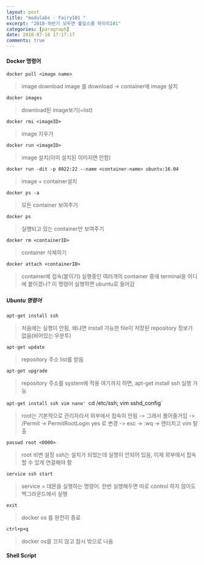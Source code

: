 ```yaml
---
layout: post
title: "modulabs - Fairy101 "
excerpt: "2018-하반기 모두연 풀잎스쿨 파이리101"
categories: [paragraph]
date: 2018-07-16 17:17:17
comments: true
---
```


#### Docker 명령어

`docker pull <image name>`  
> image download
> image 를 download -> container에 image 설치

`docker images`    
> download된 image보기(=list)

`docker rmi <imageID>`    
> image 지우기

`docker run <imageID>`    
> image 설치(이미 설치된 이미지면 안함)

`docker run -dit -p 8022:22 --name <container-name> ubuntu:16.04`    
> image + container설치

`docker ps -a`    
> 모든 container 보여주기

`docker ps`    
> 실행되고 있는 container만 보여주기

`docker rm <containerID>`   
> container 삭제하기

`docker attach <containerID>`    
> container에 접속(붙이기)
> 실행중인 여러개의 container 중에 terminal을 어디에 붙이겠나? 이 명령어 실행하면 ubuntu로 들어감

### 
##### Ubuntu 명령어
`apt-get install ssh`    
> 처음에는 실행이 안됨, 왜냐면 install 가능한 file이 저장된 repository 정보가 없음(비어있는 우분투)

`apt-get update`    
> repository 주소 list를 받음

`apt-get upgrade`    
> repository 주소를 system에 적용
> 여기까지 하면, apt-get install ssh 실행 가능

`apt-get install ssh vim nano'
`cd /etc/ssh; vim sshd_config`
> root는 기본적으로 관리자라서 외부에서 접속이 안됨 -> 그래서 풀어줄거임 -> /Permit -> PermitRootLogin yes 로 변경 -> esc -> :wq -> 엔터치고 vim 탈출

`passwd root <0000>`   
> root 비번 설정
> ssh는 설치가 되었는데 실행이 안되어 있음, 이제 외부에서 접속할 수 있게 연결해야 함

`service ssh start`    
> service = 데몬을 실행하는 명령어. 한번 실행해두면 따로 control 하지 않아도 백그라운드에서 실행

`exit`    
> docker os 를 완전히 종료

`ctrl+p+q`    
> docker os를 끄지 않고 잠시 밖으로 나옴

#### Shell Script
